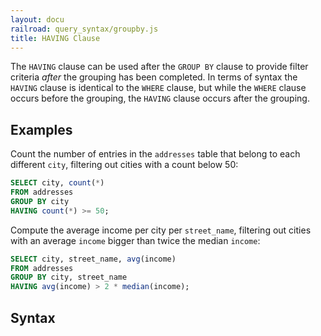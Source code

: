 ```yaml
---
layout: docu
railroad: query_syntax/groupby.js
title: HAVING Clause
---
```


The `HAVING` clause can be used after the `GROUP BY` clause to provide filter criteria *after* the grouping has been completed. In terms of syntax the `HAVING` clause is identical to the `WHERE` clause, but while the `WHERE` clause occurs before the grouping, the `HAVING` clause occurs after the grouping.

## Examples

Count the number of entries in the `addresses` table that belong to each different `city`, filtering out cities with a count below 50:

```sql
SELECT city, count(*)
FROM addresses
GROUP BY city
HAVING count(*) >= 50;
```

Compute the average income per city per `street_name`, filtering out cities with an average `income` bigger than twice the median `income`:

```sql
SELECT city, street_name, avg(income)
FROM addresses
GROUP BY city, street_name
HAVING avg(income) > 2 * median(income);
```

## Syntax

<div id="rrdiagram"></div>
